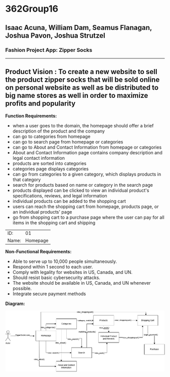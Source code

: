 # 362Group16
## Isaac Acuna, William Dam, Seamus Flanagan, Joshua Pavon, Joshua Strutzel
### Fashion Project App: Zipper Socks

---
**Product Vision :** To create a new website to sell the product zipper socks that will be sold online on personal website as well as be distributed to big name stores as well in order to maximize profits and popularity
---
**Function Requirements:**
- when a user goes to the domain, the homepage should offer a brief description of the product and the company
- can go to categories from homepage
- can go to search page from homepage or categories
- can go to About and Contact Information from homepage or categories
- About and Contact Information page contains company description and legal contact information
- products are sorted into categories
- categories page displays categories
- can go from categories to a given category, which displays products in that category
- search for products based on name or category in the search page
- products displayed can be clicked to view an individual product's specifications, reviews, and legal information
- individual products can be added to the shopping cart
- users can reach the shopping cart from homepage, products page, or an individual products' page
- go from shopping cart to a purchase page where the user can pay for all items in the shopping cart and shipping

|       |          |
| ----- | -------- |
| ID:   | 01       |
| Name: | Homepage |



**Non-Functional Requirements:**
- Able to serve up to 10,000 people simultaneously.
- Respond within 1 second to each user.
- Comply with legality for websites in US, Canada, and UN.
- Should resist basic cybersecurity attacks.
- The website should be available in US, Canada, and UN whenever possible.
- Integrate secure payment methods

**Diagram:**

![CPSC_362_Group_Activity.jpg](https://github.com/jstrutzel01-cmd/362Group16/blob/6545f45a71ced4d7dc15d85b863cb64efb4d8609/CPSC%20362%20Group%20Activity%202.jpg)
